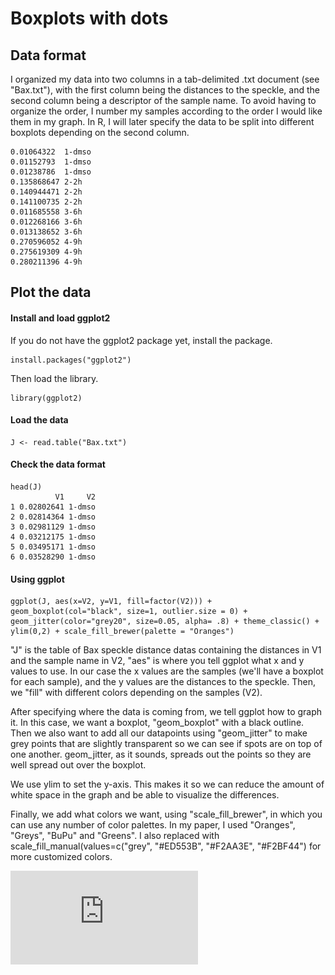 # Boxplots with dots
## Data format
I organized my data into two columns in a tab-delimited .txt document (see "Bax.txt"), with the first column being the distances to the speckle, and the second column being a descriptor of the sample name. To avoid having to organize the order, I number my samples according to the order I would like them in my graph. In R, I will later specify the data to be split into different boxplots depending on the second column.
```
0.01064322	1-dmso
0.01152793	1-dmso
0.01238786	1-dmso
0.135868647	2-2h
0.140944471	2-2h
0.141100735	2-2h
0.011685558	3-6h
0.012268166	3-6h
0.013138652	3-6h
0.270596052	4-9h
0.275619309	4-9h
0.280211396	4-9h
```
## Plot the data
#### Install and load ggplot2
If you do not have the ggplot2 package yet, install the package.
```
install.packages("ggplot2")
```
Then load the library.
```
library(ggplot2)
```
#### Load the data
```
J <- read.table("Bax.txt")
```
#### Check the data format
```
head(J)
          V1     V2
1 0.02802641 1-dmso
2 0.02814364 1-dmso
3 0.02981129 1-dmso
4 0.03212175 1-dmso
5 0.03495171 1-dmso
6 0.03528290 1-dmso
```
#### Using ggplot
```
ggplot(J, aes(x=V2, y=V1, fill=factor(V2))) + geom_boxplot(col="black", size=1, outlier.size = 0) + geom_jitter(color="grey20", size=0.05, alpha= .8) + theme_classic() + ylim(0,2) + scale_fill_brewer(palette = "Oranges")
```
"J" is the table of Bax speckle distance datas containing the distances in V1 and the sample name in V2, "aes" is where you tell ggplot what x and y values to use. In our case the x values are the samples (we'll have a boxplot for each sample), and the y values are the distances to the speckle. Then, we "fill" with different colors depending on the samples (V2).
  
After specifying where the data is coming from, we tell ggplot how to graph it. In this case, we want a boxplot, "geom_boxplot" with a black outline. Then we also want to add all our datapoints using "geom_jitter" to make grey points that are slightly transparent so we can see if spots are on top of one another. geom_jitter, as it sounds, spreads out the points so they are well spread out over the boxplot. 
  
We use ylim to set the y-axis. This makes it so we can reduce the amount of white space in the graph and be able to visualize the differences.
  
Finally, we add what colors we want, using "scale_fill_brewer", in which you can use any number of color palettes. In my paper, I used "Oranges", "Greys", "BuPu" and "Greens". I also replaced with scale_fill_manual(values=c("grey", "#ED553B", "#F2AA3E", "#F2BF44") for more customized colors.

![Boxplot](https://github.com/katealexander/Published-Figures/blob/master/images/Alexander2020/Bax.pdf)

